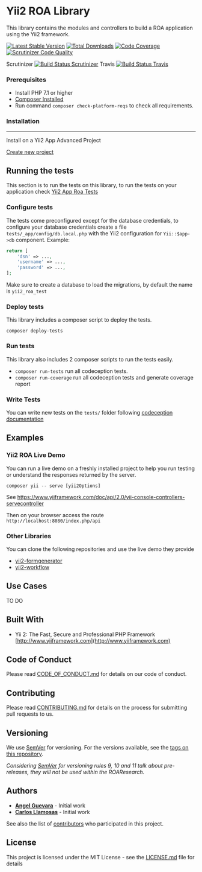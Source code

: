 Yii2 ROA Library
=======================

This library contains the modules and controllers to build a ROA application
using the Yii2 framework.

[![Latest Stable Version](https://poser.pugx.org/roaresearch/yii2-roa/v/stable)](https://packagist.org/packages/roaresearch/yii2-roa)
[![Total Downloads](https://poser.pugx.org/roaresearch/yii2-roa/downloads)](https://packagist.org/packages/roaresearch/yii2-roa)
[![Code Coverage](https://scrutinizer-ci.com/g/roaresearch/yii2-roa/badges/coverage.png?b=master)](https://scrutinizer-ci.com/g/roaresearch/yii2-roa/?branch=master)
[![Scrutinizer Code Quality](https://scrutinizer-ci.com/g/roaresearch/yii2-roa/badges/quality-score.png?b=master)](https://scrutinizer-ci.com/g/roaresearch/yii2-roa/?branch=master)

Scrutinizer [![Build Status Scrutinizer](https://scrutinizer-ci.com/g/roaresearch/yii2-roa/badges/build.png?b=master&style=flat)](https://scrutinizer-ci.com/g/roaresearch/yii2-roa/build-status/master)
Travis [![Build Status Travis](https://travis-ci.org/roaresearch/yii2-roa.svg?branch=master&style=flat?style=for-the-badge)](https://travis-ci.org/roaresearch/yii2-roa)

### Prerequisites

- Install PHP 7.1 or higher
- [Composer Installed](https://getcomposer.org/doc/00-intro.md)
- Run command `composer check-platform-reqs` to check all requirements.

### Installation
----------------

Install on a Yii2 App Advanced Project

[Create new project](https://github.com/ROAResearch/yii2-app-roa/blob/master/docs/guide/start-installation.md)

## Running the tests

This section is to run the tests on this library, to run the tests on your
application check [Yii2 App Roa Tests](https://github.com/ROAResearch/yii2-app-roa/blob/master/docs/guide/start-testing.md)

### Configure tests

The tests come preconfigured except for the database credentials, to configure
your database credentials create a file `tests/_app/config/db.local.php` with
the Yii2 configuration for `Yii::$app->db` component. Example:

```php
return [
    'dsn' => ..., 
    'username' => ..., 
    'password' => ..., 
];
```

Make sure to create a database to load the migrations, by default the name is
`yii2_roa_test`

### Deploy tests

This library includes a composer script to deploy the tests.

`composer deploy-tests`

### Run tests

This library also includes 2 composer scripts to run the tests easily.

- `composer run-tests` run all codeception tests.
- `composer run-coverage` run all codeception tests and generate coverage report

### Write Tests

You can write new tests on the `tests/` folder following
[codeception documentation](https://codeception.com/docs/)

## Examples

### Yii2 ROA Live Demo

You can run a live demo on a freshly installed project to help you run testing
or understand the responses returned by the server.

`composer yii -- serve [yii2Options]`

See https://www.yiiframework.com/doc/api/2.0/yii-console-controllers-servecontroller

Then on your browser access the route `http://localhost:8080/index.php/api`

### Other Libraries

You can clone the following repositories and use the live demo they provide

- [yii2-formgenerator](https://github.com/ROAResearch/yii2-formgenerator)
- [yii2-workflow](https://github.com/ROAResearch/yii2-workflow)

## Use Cases

TO DO

## Built With

* Yii 2: The Fast, Secure and Professional PHP Framework [http://www.yiiframework.com](http://www.yiiframework.com)

## Code of Conduct

Please read [CODE_OF_CONDUCT.md](https://github.com/ROAResearch/yii2-formgenerator/blob/master/CODE_OF_CONDUCT.md) for details on our code of conduct.

## Contributing

Please read [CONTRIBUTING.md](https://github.com/ROAResearch/yii2-roa/blob/master/CONTRIBUTING.md) for details on the process for submitting pull requests to us.

## Versioning

We use [SemVer](http://semver.org/) for versioning. For the versions available, see the [tags on this repository](https://github.com/ROAResearch/yii2-roa/tags).

_Considering [SemVer](http://semver.org/) for versioning rules 9, 10 and 11 talk about pre-releases, they will not be used within the ROAResearch._

## Authors

* [**Angel Guevara**](https://github.com/Faryshta) - Initial work
* [**Carlos Llamosas**](https://github.com/neverabe) - Initial work

See also the list of [contributors](https://github.com/ROAResearch/yii2-roa/graphs/contributors) who participated in this project.

## License

This project is licensed under the MIT License - see the [LICENSE.md](LICENSE.md) file for details

